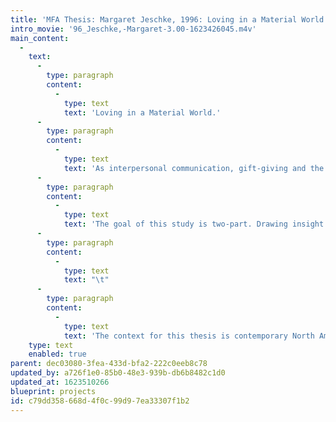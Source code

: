 ```yaml
---
title: 'MFA Thesis: Margaret Jeschke, 1996: Loving in a Material World.'
intro_movie: '96_Jeschke,-Margaret-3.00-1623426045.m4v'
main_content:
  -
    text:
      -
        type: paragraph
        content:
          -
            type: text
            text: 'Loving in a Material World.'
      -
        type: paragraph
        content:
          -
            type: text
            text: 'As interpersonal communication, gift-giving and the considerable portion of gift-gestures that falls into the graphic design domain deserves attention from the design community; however, because of a dearth of information, a designer disdain for the commercial vernacular, and a gender bias, there is a lack of regard for gift-giving as a significant social phenomenon. As a result , there is a lack of consideration for the material expression of gift-gestures in the marketplace.'
      -
        type: paragraph
        content:
          -
            type: text
            text: 'The goal of this study is two-part. Drawing insight from two authorities on gift-giving, one in traditional non-western cultures and one in contemporary western society, the intention of this study is to raise the design community’s awareness of the significance of gift-giving. Secondly, this study aims to encourage a credible designer contribution - one that vitalizes, enriches, even transforms conventional gift gestures. Beginning with a discussion of the contemporary mainstream gift industry, the role of convention is considered. Continuing with a series of visual studies, the merits of departing from convention are explored with the goal of creating value in the gift as a symbol of relations. Loosely grouped by signs of value, a design resolve does not characterize the visual work. Rather a search for idea, a moment, or a physical gesture is primary. Collectively they create a visual enthusiasm for gift -giving.'
      -
        type: paragraph
        content:
          -
            type: text
            text: "\t"
      -
        type: paragraph
        content:
          -
            type: text
            text: 'The context for this thesis is contemporary North American culture - more specifically the mainstream extended middle class.'
    type: text
    enabled: true
parent: dec03080-3fea-433d-bfa2-222c0eeb8c78
updated_by: a726f1e0-85b0-48e3-939b-db6b8482c1d0
updated_at: 1623510266
blueprint: projects
id: c79dd358-668d-4f0c-99d9-7ea33307f1b2
---
```

